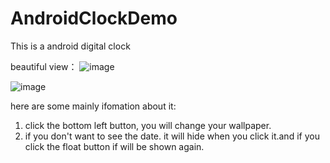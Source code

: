 # AndroidClockDemo
This is a android digital clock

beautiful view：
![image](https://github.com/FishInWater-1999/AndroidClockDemo/blob/master/re1.png)

![image](https://github.com/FishInWater-1999/AndroidClockDemo/blob/master/re2.png)

here are some mainly ifomation about it:
1. click the bottom left button, you will change your wallpaper.
2. if you don't want to see the date. it will hide when you click it.and if you click the float button if will be shown again.
